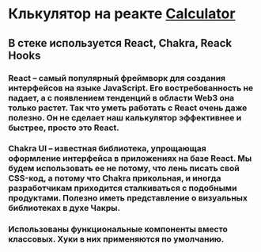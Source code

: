 # Клькулятор на реакте [Calculator](https://kirilllagutin.github.io/calculator-react/)
## В стеке используется React, Chakra, Reack Hooks
### React – самый популярный фреймворк для создания интерфейсов на языке JavaScript. Его востребованность не падает, а с появлением тенденций в области Web3 она только растет. Так что уметь работать с React очень даже полезно. Он не сделает наш калькулятор эффективнее и быстрее, просто это React.
### Chakra UI – известная библиотека, упрощающая оформление интерфейса в приложениях на базе React. Мы будем использовать ее не потому, что лень писать свой CSS-код, а потому что Chakra прикольная, и иногда разработчикам приходится сталкиваться с подобными продуктами. Полезно иметь представление о визуальных библиотеках в духе Чакры.
### Использованы функциональные компоненты вместо классовых. Хуки в них применяются по умолчанию.
